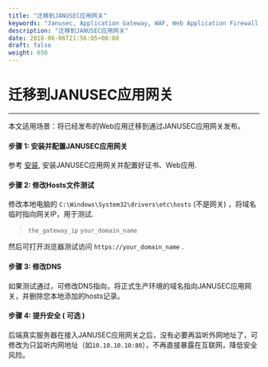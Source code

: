 ```yaml
---
title: "迁移到JANUSEC应用网关"
keywords: "Janusec, Application Gateway, WAF, Web Application Firewall, JANUSEC应用网关"
description: "迁移到JANUSEC应用网关"
date: 2018-06-06T21:56:05+08:00
draft: false
weight: 650
---
```


# 迁移到JANUSEC应用网关  
----

本文适用场景：将已经发布的Web应用迁移到通过JANUSEC应用网关发布。  

#### 步骤 1: 安装并配置JANUSEC应用网关  
参考 [安装](/cn/installation/), 安装JANUSEC应用网关并配置好证书、Web应用.    

#### 步骤 2: 修改Hosts文件测试   
修改本地电脑的 `C:\Windows\System32\drivers\etc\hosts` (不是网关) ，将域名临时指向网关IP，用于测试.   

> `the_gateway_ip`  `your_domain_name`    

然后可打开浏览器测试访问  `https://your_domain_name` .  


#### 步骤 3: 修改DNS  
如果测试通过，可修改DNS指向，将正式生产环境的域名指向JANUSEC应用网关，并删除您本地添加的hosts记录。   


#### 步骤 4: 提升安全 ( 可选 )   
后端真实服务器在接入JANUSEC应用网关之后，没有必要再监听外网地址了，可修改为只监听内网地址（如`10.10.10.10:80`），不再直接暴露在互联网，降低安全风险。  

